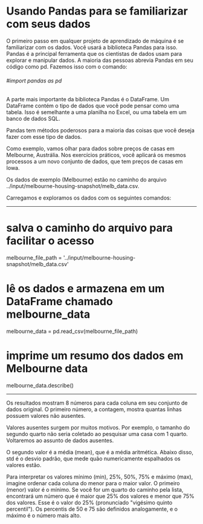 # Usando Pandas para se familiarizar com seus dados

O primeiro passo em qualquer projeto de aprendizado de máquina é se familiarizar com os dados. Você usará a biblioteca Pandas para isso. Pandas é a principal ferramenta que os cientistas de dados usam para explorar e manipular dados. A maioria das pessoas abrevia Pandas em seu código como pd. Fazemos isso com o comando:

###### #import pandas as pd

A parte mais importante da biblioteca Pandas é o DataFrame. Um DataFrame contém o tipo de dados que você pode pensar como uma tabela. Isso é semelhante a uma planilha no Excel, ou uma tabela em um banco de dados SQL.

Pandas tem métodos poderosos para a maioria das coisas que você deseja fazer com esse tipo de dados.

Como exemplo, vamos olhar para dados sobre preços de casas em Melbourne, Austrália. Nos exercícios práticos, você aplicará os mesmos processos a um novo conjunto de dados, que tem preços de casas em Iowa.

Os dados de exemplo (Melbourne) estão no caminho do arquivo ../input/melbourne-housing-snapshot/melb_data.csv.

Carregamos e exploramos os dados com os seguintes comandos:

---



# salva o caminho do arquivo para facilitar o acesso

melbourne_file_path = '../input/melbourne-housing-snapshot/melb_data.csv'

# lê os dados e armazena em um DataFrame chamado melbourne_data

melbourne_data = pd.read_csv(melbourne_file_path)

# imprime um resumo dos dados em Melbourne data

melbourne_data.describe()

---



Os resultados mostram 8 números para cada coluna em seu conjunto de dados original. O primeiro número, a contagem, mostra quantas linhas possuem valores não ausentes.

Valores ausentes surgem por muitos motivos. Por exemplo, o tamanho do segundo quarto não seria coletado ao pesquisar uma casa com 1 quarto. Voltaremos ao assunto de dados ausentes.

O segundo valor é a média (mean), que é a média aritmética. Abaixo disso, std é o desvio padrão, que mede quão numericamente espalhados os valores estão.

Para interpretar os valores mínimo (min), 25%, 50%, 75% e máximo (max), imagine ordenar cada coluna do menor para o maior valor. O primeiro (menor) valor é o mínimo. Se você for um quarto do caminho pela lista, encontrará um número que é maior que 25% dos valores e menor que 75% dos valores. Esse é o valor do 25% (pronunciado "vigésimo quinto percentil"). Os percentis de 50 e 75 são definidos analogamente, e o máximo é o número mais alto.
